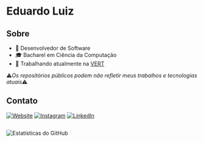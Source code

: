 # Eduardo Luiz

## Sobre
- 🚀 Desenvolvedor de Software
- 🎓 Bacharel em Ciência da Computação
- 💼 Trabalhando atualmente na [VERT](https://www.linkedin.com/company/vertcapital/)

⚠️*Os repositórios públicos podem não refletir meus trabalhos e tecnologias atuais*⚠️

## Contato
[![Website](https://img.shields.io/badge/-Website-ff69b4?style=flat-square&logo=Google-Chrome&logoColor=white&link=https://eduardoluiz7.github.io)](https://eduardoluiz7.github.io)
[![Instagram](https://img.shields.io/badge/-Instagram-ff69b4?style=flat-square&logo=Instagram&logoColor=white&link=https://www.instagram.com/eduardoluiz0)](https://www.instagram.com/eduardoluiz0)
[![LinkedIn](https://img.shields.io/badge/-LinkedIn-ff69b4?style=flat-square&logo=LinkedIn&logoColor=white&link=https://www.linkedin.com/in/eduardoluizs)](https://www.linkedin.com/in/eduardoluizs)

##
![Estatísticas do GitHub](https://github-readme-stats.vercel.app/api/top-langs/?username=eduardoluiz7&layout=compact&langs_count=7&theme=gotham)

